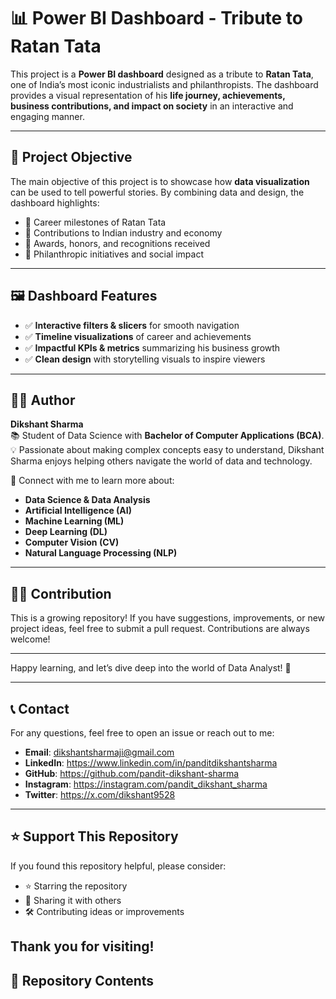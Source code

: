 # 📊 Power BI Dashboard - Tribute to Ratan Tata

This project is a **Power BI dashboard** designed as a tribute to **Ratan Tata**, one of India’s most iconic industrialists and philanthropists. The dashboard provides a visual representation of his **life journey, achievements, business contributions, and impact on society** in an interactive and engaging manner.  

---

## 🎯 Project Objective
The main objective of this project is to showcase how **data visualization** can be used to tell powerful stories. By combining data and design, the dashboard highlights:
- 📌 Career milestones of Ratan Tata  
- 📌 Contributions to Indian industry and economy  
- 📌 Awards, honors, and recognitions received  
- 📌 Philanthropic initiatives and social impact  

---

## 🖼️ Dashboard Features
- ✅ **Interactive filters & slicers** for smooth navigation  
- ✅ **Timeline visualizations** of career and achievements  
- ✅ **Impactful KPIs & metrics** summarizing his business growth  
- ✅ **Clean design** with storytelling visuals to inspire viewers  

---

## 👨‍💻 Author  

**Dikshant Sharma**  
📚 Student of Data Science with **Bachelor of Computer Applications (BCA)**.  
💡 Passionate about making complex concepts easy to understand, Dikshant Sharma enjoys helping others navigate the world of data and technology.  

🔗 Connect with me to learn more about:  
- **Data Science & Data Analysis**  
- **Artificial Intelligence (AI)**  
- **Machine Learning (ML)**  
- **Deep Learning (DL)**  
- **Computer Vision (CV)**  
- **Natural Language Processing (NLP)**  

---

## 👩‍💻 Contribution

This is a growing repository! If you have suggestions, improvements, or new project ideas, feel free to submit a pull request. Contributions are always welcome!

---

Happy learning, and let’s dive deep into the world of Data Analyst! 🎉

---

## 📞 Contact

For any questions, feel free to open an issue or reach out to me:

- **Email**: dikshantsharmaji@gmail.com
- **LinkedIn**: https://www.linkedin.com/in/panditdikshantsharma
- **GitHub**: https://github.com/pandit-dikshant-sharma
- **Instagram**: https://instagram.com/pandit_dikshant_sharma
- **Twitter**: https://x.com/dikshant9528


---

## ⭐ Support This Repository

If you found this repository helpful, please consider:
- ⭐ Starring the repository
- 🔁 Sharing it with others
- 🛠 Contributing ideas or improvements

Thank you for visiting!
---

## 📂 Repository Contents

